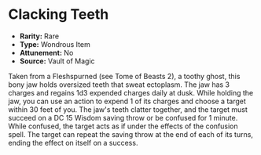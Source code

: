 # Clacking Teeth

- **Rarity:** Rare
- **Type:** Wondrous Item
- **Attunement:** No
- **Source:** Vault of Magic

Taken from a Fleshspurned (see Tome of Beasts 2), a toothy ghost, this bony jaw holds oversized teeth that sweat ectoplasm. The jaw has 3 charges and regains 1d3 expended charges daily at dusk. While holding the jaw, you can use an action to expend 1 of its charges and choose a target within 30 feet of you. The jaw's teeth clatter together, and the target must succeed on a DC 15 Wisdom saving throw or be confused for 1 minute. While confused, the target acts as if under the effects of the confusion spell. The target can repeat the saving throw at the end of each of its turns, ending the effect on itself on a success.
